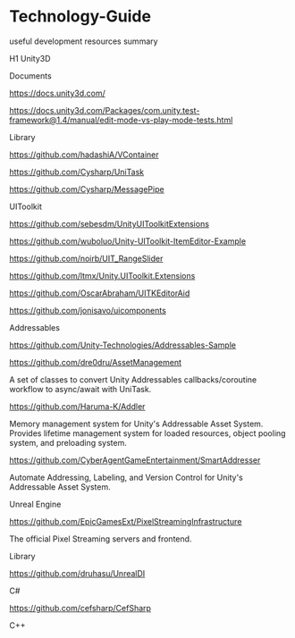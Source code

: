 # Technology-Guide
useful development resources summary

H1 Unity3D

Documents

https://docs.unity3d.com/

https://docs.unity3d.com/Packages/com.unity.test-framework@1.4/manual/edit-mode-vs-play-mode-tests.html

Library

https://github.com/hadashiA/VContainer

https://github.com/Cysharp/UniTask

https://github.com/Cysharp/MessagePipe

UIToolkit

https://github.com/sebesdm/UnityUIToolkitExtensions

https://github.com/wuboluo/Unity-UIToolkit-ItemEditor-Example

https://github.com/noirb/UIT_RangeSlider

https://github.com/ltmx/Unity.UIToolkit.Extensions

https://github.com/OscarAbraham/UITKEditorAid

https://github.com/jonisavo/uicomponents


Addressables

https://github.com/Unity-Technologies/Addressables-Sample

https://github.com/dre0dru/AssetManagement

A set of classes to convert Unity Addressables callbacks/coroutine workflow to async/await with UniTask.

https://github.com/Haruma-K/Addler

Memory management system for Unity's Addressable Asset System. Provides lifetime management system for loaded resources, object pooling system, and preloading system.

https://github.com/CyberAgentGameEntertainment/SmartAddresser

Automate Addressing, Labeling, and Version Control for Unity's Addressable Asset System.



Unreal Engine

https://github.com/EpicGamesExt/PixelStreamingInfrastructure

The official Pixel Streaming servers and frontend.

Library

https://github.com/druhasu/UnrealDI

C#

https://github.com/cefsharp/CefSharp

C++
